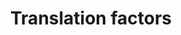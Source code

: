 ---
annotations:
- type: Pathway Ontology
  value: translation pathway
authors:
- MaintBot
- Ddigles
- Khanspers
- Eweitz
description: ''
last-edited: 2021-05-26
organisms:
- Anopheles gambiae
redirect_from:
- /index.php/Pathway:WP1220
- /instance/WP1220
schema-jsonld:
- '@context': https://schema.org/
  '@id': https://wikipathways.github.io/pathways/WP1220.html
  '@type': Dataset
  creator:
    '@type': Organization
    name: WikiPathways
  description: ''
  keywords:
  - AgaP_AGAP004235
  - EIF4EBP1
  - AgaP_AGAP003119
  - EIF4EBP2
  - EIF4EBP3
  - AgaP_AGAP004824
  - EIF2AK2
  - AgaP_AGAP011627
  - EEF2K
  - AgaP_AGAP012140
  - AgaP_AGAP000525
  - AgaP_AGAP007668
  - AgaP_AGAP011190
  - EEF2
  - GSPT2
  - EIF3S8
  - AgaP_AGAP001380
  - AgaP_AGAP006607
  - AgaP_AGAP002502
  - AgaP_AGAP011851
  - AgaP_AGAP007172
  - AgaP_AGAP002935
  - EIF2B1
  - AgaP_AGAP009863
  - AgaP_AGAP007218
  - EIF5A
  - PABPC1
  - EEF1B2
  - AgaP_AGAP005937
  - AgaP_AGAP000883
  - AgaP_AGAP002340
  - EIF1AX
  - AgaP_AGAP007097
  - AgaP_AGAP005210
  - AgaP_AGAP000082
  - AgaP_AGAP003541
  - AgaP_AGAP003597
  - AgaP_AGAP002337
  - WBSCR1
  - AgaP_AGAP011203
  - AgaP_AGAP009204
  - AgaP_AGAP006944
  - AgaP_AGAP006459
  - EIF2AK3
  - AgaP_AGAP007406
  - EIF4A1
  - EIF4G3
  - AgaP_AGAP010310
  - AgaP_AGAP010925
  - AgaP_AGAP006613
  license: CC0
  name: Translation factors
seo: CreativeWork
title: Translation factors
wpid: WP1220
---